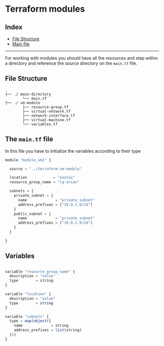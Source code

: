 # Terraform modules

## Index

-   [File Structure](#file-structure)
-   [Main file](#blocks)

---

For working with modules you should have all the resources and step within a directory and reference the source directory on the `main.tf` file.

## File Structure

    .
    ├── ./ main-directory
    		└── main.tf
    ├── ./ vm-module
    		├── resource-group.tf
    		├── virtual-network.tf
    		├── network-interface.tf
    		├── virtual-machine.tf
    		└── variables.tf

## The `main.tf` file

In this file you have to initialize the variables according to their type

```javascript
module "module_vm1" {

  source = "../terraform-vm-module"

  location            = "eastus"
  resource_group_name = "rg-arian"

  subnets = {
    private_subnet = {
      name             = "private_subnet"
      address_prefixes = ["10.0.1.0/24"]
    }
    public_subnet = {
      name             = "private_subnet"
      address_prefixes = ["10.0.2.0/24"]
    }
  }

}
```

## Variables

```javascript

variable "resource_group_name" {
  description = "value"
  type        = string
}

variable "location" {
  description = "value"
  type        = string
}

variable "subnets" {
  type = map(object({
    name             = string
    address_prefixes = list(string)
  }))
}
```
